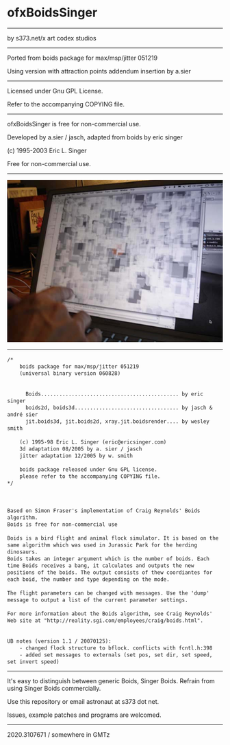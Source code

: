 # ofxBoidsSinger
---
by s373.net/x art codex studios
***


Ported from boids package for max/msp/jitter 051219

Using version with attraction points addendum insertion by a.sier
___
Licensed under Gnu GPL License.

Refer to the accompanying COPYING file.

---
ofxBoidsSinger is free for non-commercial use.

Developed by a.sier / jasch, adapted from boids by eric singer

(c) 1995-2003 Eric L. Singer

Free for non-commercial use.
***
![boids-singer](documentation/boidsDSC01963.jpg)
___
```
/*
	boids package for max/msp/jitter 051219
	(universal binary version 060828)


	  Boids............................................. by eric singer
	  boids2d, boids3d.................................. by jasch & andré sier
	  jit.boids3d, jit.boids2d, xray.jit.boidsrender.... by wesley smith

	(c) 1995-98 Eric L. Singer (eric@ericsinger.com)
	3d adaptation 08/2005 by a. sier / jasch
	jitter adaptation 12/2005 by w. smith

	boids package released under Gnu GPL license.
	please refer to the accompanying COPYING file.
*/



Based on Simon Fraser's implementation of Craig Reynolds' Boids algorithm.
Boids is free for non-commercial use

Boids is a bird flight and animal flock simulator. It is based on the same algorithm which was used in Jurassic Park for the herding dinosaurs.
Boids takes an integer argument which is the number of boids. Each time Boids receives a bang, it calculates and outputs the new positions of the boids. The output consists of thew coordiantes for each boid, the number and type depending on the mode.

The flight parameters can be changed with messages. Use the 'dump' message to output a list of the current parameter settings.

For more information about the Boids algorithm, see Craig Reynolds' Web site at "http://reality.sgi.com/employees/craig/boids.html".


UB notes (version 1.1 / 20070125):
	- changed flock structure to bflock. conflicts with fcntl.h:398
	- added set messages to externals (set pos, set dir, set speed, set invert speed)
```
---
It's easy to distinguish between generic Boids, Singer Boids. Refrain from using Singer Boids commercially.

Use this repository or email astronaut at s373 dot net.

Issues, example patches and programs are welcomed.

---

2020.3107671 / somewhere in GMTz
